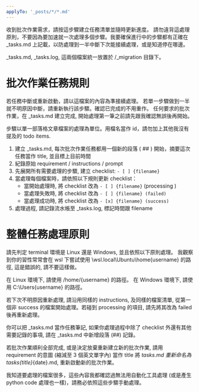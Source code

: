 ```yaml
---
applyTo: '_posts/*/*.md'
---
```


收到批次作業需求，請按這步驟建立任務清單並隨時更新進度。
請勿違背這處理原則，不要因為要加速就一次處理多個步驟。我要確保進行中的步驟都有正確在 _tasks.md 上記載，以防處理到一半中斷下次能接續處理，或是知道停在哪邊。

_tasks.md, _tasks.log, 這兩個檔案統一放置於 /_migration 目錄下。

# 批次作業任務規則

若任務中斷或重新啟動，請以這檔案的內容為準接續處理。
若單一步驟做到一半就不明原因中斷，請重新執行該步驟。確認已完成的不用重作。
任何要求的批次作業，在 _tasks.md 建立完成, 開始處理第一筆之前請先跟我確認無誤後再開始。

步驟以單一部落格文章檔案的處理為單位。用檔名當作 id，請勿加上其他我沒有提及的 todo items.

1. 建立 _tasks.md, 每次批次作業任務都用一個新的段落 ( ## ) 開始，摘要這次任務當作 title, 並且標上目前時間
2. 紀錄原始 requirement / instructions / prompt
3. 先展開所有需要處理的步驟, 建立 checklist: `- [ ] {filename}`
4. 當處理每個檔案時，請依照以下規則更新 checklist：
   - 當開始處理時, 將 checklist 改為 `- [ ] {filename}` (processing )
   - 當處理失敗時, 將 checklist 改為 `- [ ] {filename} (failed)`
   - 當處理成功時, 將 checklist 改為 `- [x] {filename} (success)`
5. 處理過程, 請記錄流水帳至 _tasks.log, 標記時間跟 filename

# 整體任務處理原則

請先判定 terminal 環境是 Linux 還是 Windows, 並且依照以下原則處理。
我觀察到你的習性常常會在 wsl 下嘗試使用 \\wsl.local\Ubuntu\home\{username} 的路徑, 這是錯誤的, 請不要這樣做。

在 Linux 環境下, 請使用 /home/{username} 的路徑。
在 Windows 環境下, 請使用 C:\Users\{username} 的路徑。

若下次不明原因重新處理, 請沿用同樣的 instructions, 及同樣的檔案清單, 從第一個非 success 的檔案開始處理。若碰到 processing 的項目, 請先將其改為 failed 後再重新處理。

你可以把 _tasks.md 當作任務筆記, 如果你處理過程中除了 checklist 外還有其他需要記錄的事項, 請在 _tasks.md 中新增段落 (##) 記錄。

若批次作業順利全部完成, 或是決定放棄重新建立新的批次作業, 請用 requirement 的意圖 (縮減至 3 個英文單字內) 當作 title 將 _tasks.md 重新命名為 _tasks_{title}_{date}.md, 重新啟動新的批次作業。

我知道要處理的檔案很多，這些內容我都確認過無法用自動化工具處理 (或是產生 python code 處理也一樣)，請務必依照這些步驟手動處理。
